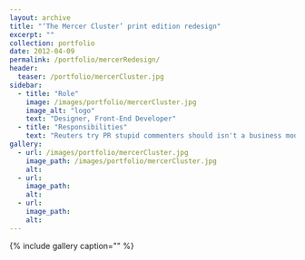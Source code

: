 ```yaml
---
layout: archive
title: "‘The Mercer Cluster’ print edition redesign"
excerpt: ""
collection: portfolio
date: 2012-04-09
permalink: /portfolio/mercerRedesign/
header:
  teaser: /portfolio/mercerCluster.jpg
sidebar:
  - title: "Role"
    image: /images/portfolio/mercerCluster.jpg
    image_alt: "logo"
    text: "Designer, Front-End Developer"
  - title: "Responsibilities"
    text: "Reuters try PR stupid commenters should isn't a business model"
gallery:
  - url: /images/portfolio/mercerCluster.jpg
    image_path: /images/portfolio/mercerCluster.jpg
    alt:
  - url:
    image_path:
    alt:
  - url:
    image_path:
    alt:
---
```


{% include gallery caption="" %}
